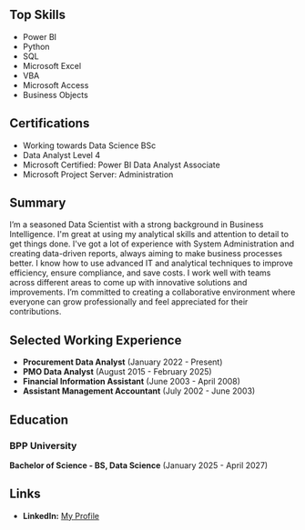 ## Top Skills
- Power BI
- Python
- SQL
- Microsoft Excel
- VBA
- Microsoft Access
- Business Objects

## Certifications
- Working towards Data Science BSc  
- Data Analyst Level 4 
- Microsoft Certified: Power BI Data Analyst Associate
- Microsoft Project Server: Administration

## Summary
I’m a seasoned Data Scientist with a strong background in Business Intelligence. I'm great at using my analytical skills and attention to detail to get things done. I've got a lot of experience with System Administration and creating data-driven reports, always aiming to make business processes better. I know how to use advanced IT and analytical techniques to improve efficiency, ensure compliance, and save costs. I work well with teams across different areas to come up with innovative solutions and improvements. I’m committed to creating a collaborative environment where everyone can grow professionally and feel appreciated for their contributions.

## Selected Working Experience

- **Procurement Data Analyst** (January 2022 - Present)
- **PMO Data Analyst** (August 2015 - February 2025)
- **Financial Information Assistant** (June 2003 - April 2008)
- **Assistant Management Accountant** (July 2002 - June 2003)


## Education
### BPP University
**Bachelor of Science - BS, Data Science** (January 2025 - April 2027)

## Links
- **LinkedIn:** [My Profile](https://www.linkedin.com/in/davidmcgowan-rittech)

